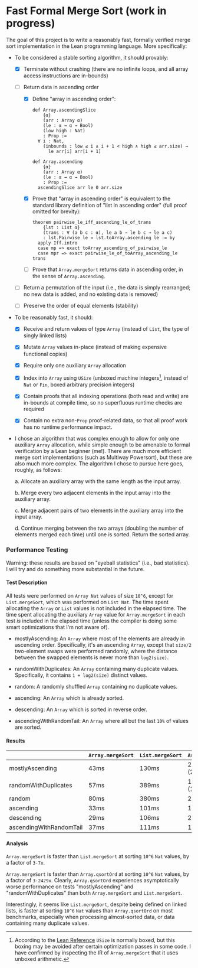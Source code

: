 # Fast Formal Merge Sort (work in progress)

The goal of this project is to write a reasonably fast, formally verified merge sort implementation in the Lean programming language. More specifically:

- To be considered a stable sorting algorithm, it should provably:

    - [x] Terminate without crashing (there are no infinite loops, and all array access instructions are in-bounds)

    - [ ] Return data in ascending order

        - [x] Define "array in ascending order":

            ```lean
            def Array.ascendingSlice
                {α}
                (arr : Array α)
                (le : α → α → Bool)
                (low high : Nat)
                : Prop :=
              ∀ i : Nat,
                (inbounds : low ≤ i ∧ i + 1 < high ∧ high ≤ arr.size) →
                  le arr[i] arr[i + 1]

            def Array.ascending
                {α}
                (arr : Array α)
                (le : α → α → Bool)
                : Prop :=
              ascendingSlice arr le 0 arr.size
            ```

        - [x] Prove that "array in ascending order" is equivalent to the standard library definition of "list in ascending order" (full proof omitted for brevity):
        
            ```lean
            theorem pairwise_le_iff_ascending_le_of_trans
                {lst : List α}
                (trans : ∀ (a b c : α), le a b → le b c → le a c)
                : lst.Pairwise le ↔ lst.toArray.ascending le := by
              apply Iff.intro
              case mp => exact toArray_ascending_of_pairwise_le
              case mpr => exact pairwise_le_of_toArray_ascending_le trans
            ```

        - [ ] Prove that `Array.mergeSort` returns data in ascending order, in the sense of `Array.ascending`.

    - [ ] Return a permutation of the input (i.e., the data is simply rearranged; no new data is added, and no existing data is removed)

    - [ ] Preserve the order of equal elements (stability)

- To be reasonably fast, it should:

    - [x] Receive and return values of type `Array` (instead of `List`, the type of singly linked lists)

    - [x] Mutate `Array` values in-place (instead of making expensive functional copies)

    - [x] Require only one auxiliary `Array` allocation

    - [x] Index into `Array` using `USize` (unboxed machine integers[^1], instead of `Nat` or `Fin`, boxed arbitrary precision integers)

    - [x] Contain proofs that all indexing operations (both read and write) are in-bounds at compile time, so no superfluous runtime checks are required

    - [x] Contain no extra non-`Prop` proof-related data, so that all proof work has no runtime performance impact.

- I chose an algorithm that was complex enough to allow for only one auxiliary `Array` allocation, while simple enough to be amenable to formal verification by a Lean beginner (me!). There are much more efficient merge sort implementations (such as Multiway Powersort), but these are also much more complex. The algorithm I chose to pursue here goes, roughly, as follows:

    a. Allocate an auxiliary array with the same length as the input array.

    b. Merge every two adjacent elements in the input array into the auxiliary array.

    c. Merge adjacent pairs of two elements in the auxiliary array into the input array.

    d. Continue merging between the two arrays (doubling the number of elements merged each time) until one is sorted. Return the sorted array.

### Performance Testing

Warning: these results are based on "eyeball statistics" (i.e., bad statistics). I will try and do something more substantial in the future.

#### Test Description

All tests were performed on `Array Nat` values of size `10^6`, except for `List.mergeSort`, which was performed on `List Nat`. The time spent allocating the `Array` or `List` values is not included in the elapsed time. The time spent allocating the auxiliary `Array` value for `Array.mergeSort` in each test *is* included in the elapsed time (unless the compiler is doing some smart optimizations that I'm not aware of). 

- mostlyAscending: An `Array` where most of the elements are already in ascending order. Specifically, it's an ascending `Array`, except that `size/2` two-element swaps were performed randomly, where the distance between the swapped elements is never more than `log2(size)`.

- randomWithDuplicates: An `Array` containing many duplicate values. Specifically, it contains `1 + log2(size)` distinct values.

- random: A randomly shuffled `Array` containing no duplicate values.

- ascending: An `Array` which is already sorted.

- descending: An `Array` which is sorted in reverse order.

- ascendingWithRandomTail: An `Array` where all but the last `10%` of values are sorted.

#### Results

|                         | `Array.mergeSort` | `List.mergeSort` | `Array.qsortOrd` |
| ----------------------- | ----------------- | ---------------- | ---------------- |
| mostlyAscending         | 43ms              | 130ms            | 26104ms (26s)    |
| randomWithDuplicates    | 57ms              | 389ms            | 138469ms (138s)  |
| random                  | 80ms              | 380ms            | 221ms            |
| ascending               | 33ms              | 101ms            | 161ms            |
| descending              | 29ms              | 106ms            | 231ms            |
| ascendingWithRandomTail | 37ms              | 111ms            | 159ms            |

#### Analysis

`Array.mergeSort` is faster than `List.mergeSort` at sorting `10^6` `Nat` values, by a factor of `3-7x`.

`Array.mergeSort` is faster than `Array.qsortOrd` at sorting `10^6` `Nat` values, by a factor of `3-2429x`. Clearly, `Array.qsortOrd` experiences asymptotically worse performance on tests "mostlyAscending" and "randomWithDuplicates" than both `Array.mergeSort` and `List.mergeSort`.

Interestingly, it seems like `List.mergeSort`, despite being defined on linked lists, is faster at sorting `10^6` `Nat` values than `Array.qsortOrd` on most benchmarks, especially when processing almost-sorted data, or data containing many duplicate values.

[^1]: According to the [Lean Reference](https://lean-lang.org/doc/reference/latest////Basic-Types/Fixed-Precision-Integers/#fixed-int-runtime) `USize` is normally boxed, but this boxing may be avoided after certain optimization passes in some code. I have confirmed by inspecting the IR of `Array.mergeSort` that it uses unboxed arithmetic.